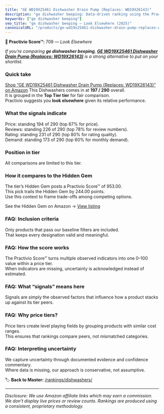 ```yaml
---
title: "GE WD19X25461 Dishwasher Drain Pump (Replaces: WD19X26143)"
description: "ge dishwasher beeping: Data-driven ranking using the Practivio Score™. Positioned by quality, value, demand, findability, momentum."
keywords: ["ge dishwasher beeping"]
seo_title: "ge dishwasher beeping — Look Elsewhere (2025)"
canonicalURL: "/products/ge-wd19x25461-dishwasher-drain-pump-replaces-wd19x26143-B0D384WC35/"
---
```


**🚫 Practivio Score™:** 709 — _Look Elsewhere_


*If you're comparing **ge dishwasher beeping**, **[GE WD19X25461 Dishwasher Drain Pump (Replaces: WD19X26143)](https://www.amazon.com/dp/B0D384WC35?tag=practivio-20)** is a strong alternative to put on your shortlist.*
### Quick take
[Shop “GE WD19X25461 Dishwasher Drain Pump (Replaces: WD19X26143)” on Amazon](https://www.amazon.com/dp/B0D384WC35?tag=practivio-20)
This Dishwashers comes in at **197 / 290** overall.  
It is grouped in the **Top Tier tier** for fair comparison.  
Practivio suggests you **look elsewhere** given its relative performance.

### What the signals indicate
Price: standing 194 of 290 (top 67% for price).  
Reviews: standing 226 of 290 (top 78% for review numbers).  
Rating: standing 231 of 290 (top 80% for rating quality).  
Demand: standing 173 of 290 (top 60% for monthly demand).

### Position in tier
All comparisons are limited to this tier.

### How it compares to the Hidden Gem
The tier’s Hidden Gem posts a Practivio Score™ of 953.00.  
This pick trails the Hidden Gem by 244.00 points.  
Use this context to frame trade-offs among competing options.  

See the Hidden Gem on Amazon → [View listing](https://www.amazon.com/dp/B07K14QNCC?tag=practivio-20)

### FAQ: Inclusion criteria
Only products that pass our baseline filters are included.  
That keeps every designation valid and meaningful.

### FAQ: How the score works
The Practivio Score™ turns multiple observed indicators into one 0–100 value within a price tier.  
When indicators are missing, uncertainty is acknowledged instead of estimated.

### FAQ: What “signals” means here
Signals are simply the observed factors that influence how a product stacks up against its tier peers.

### FAQ: Why price tiers?
Price tiers create level playing fields by grouping products with similar cost ranges.  
This ensures that rankings compare peers, not mismatched categories.

### FAQ: Interpreting uncertainty
We capture uncertainty through documented evidence and confidence commentary.  
Where data is missing, our approach is conservative, not assumptive.


🏷️ **Back to Master:** [/rankings/dishwashers/](/rankings/dishwashers/)

---
_Disclosure: We use Amazon affiliate links which may earn a commission. We don’t display live prices or review counts. Rankings are produced using a consistent, proprietary methodology._
